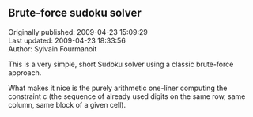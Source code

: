 ## Brute-force sudoku solver  
Originally published: 2009-04-23 15:09:29  
Last updated: 2009-04-23 18:33:56  
Author: Sylvain Fourmanoit  
  
This is a very simple, short Sudoku solver using a classic brute-force approach.

What makes it nice is the purely arithmetic one-liner computing the constraint c (the sequence of already used digits on the same row, same column, same block of a given cell).